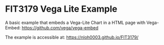 # FIT3179 Vega Lite Example

A basic example that embeds a Vega-Lite Chart in a HTML page with Vega-Embed:  https://github.com/vega/vega-embed 

The example is accessible at: https://nloh0003.github.io/FIT3179/ 
